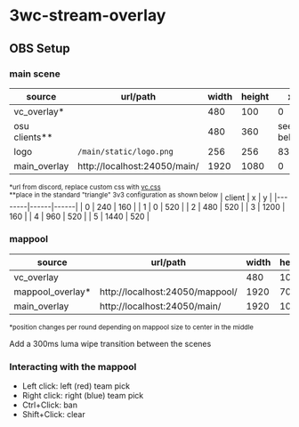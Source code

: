 # 3wc-stream-overlay

## OBS Setup

### main scene  
| source        | url/path                     | width | height | x         | y         |
|---------------|------------------------------|-------|--------|-----------|-----------|
| vc_overlay*   |                              | 480   | 100    | 0         | 880       |
| osu clients** |                              | 480   | 360    | see below | see below |
| logo          | `/main/static/logo.png`      | 256   | 256    | 832       | 209       |
| main_overlay  | http://localhost:24050/main/ | 1920  | 1080   | 0         | 0         |

<sup>*url from discord, replace custom css with [vc.css](vc.css)</sup><br>
<sup>**place in the standard "triangle" 3v3 configuration as shown below</sup>
| client | x    | y    |
|--------|------|------|
| 0      | 240  | 160  |
| 1      | 0    | 520  |
| 2      | 480  | 520  |
| 3      | 1200 | 160  |
| 4      | 960  | 520  |
| 5      | 1440 | 520  |

### mappool
| source           | url/path                        | width | height | x | y   |
|------------------|---------------------------------|-------|--------|---|-----|
| vc_overlay       |                                 | 480   | 100    | 0 | 880 |
| mappool_overlay* | http://localhost:24050/mappool/ | 1920  | 700    | 0 | 220 |
| main_overlay     | http://localhost:24050/main/    | 1920  | 1080   | 0 | 0   |

<sup>*position changes per round depending on mappool size to center in the middle</sup>

Add a 300ms luma wipe transition between the scenes

### Interacting with the mappool
- Left click: left (red) team pick
- Right click: right (blue) team pick
- Ctrl+Click: ban
- Shift+Click: clear
